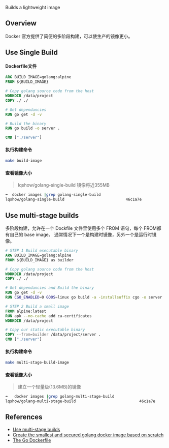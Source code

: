 Builds a lightweight image
## Overview
Docker 官方提供了简便的多阶段构建，可以使生产的镜像更小。

## Use Single Build

#### Dockerfile文件

```dockerfile
ARG BUILD_IMAGE=golang:alpine
FROM ${BUILD_IMAGE}

# Copy golang source code from the host
WORKDIR /data/project
COPY ./ ./

# Get dependancies
RUN go get -d -v 

# Build the binary
RUN go build -o server .

CMD ["./server"]
```

#### 执行构建命令

```bash
make build-image
```

#### 查看镜像大小
> lqshow/golang-single-build 镜像将近355MB
```bash
➜  docker images |grep golang-single-build
lqshow/golang-single-build                           46c1a7e                                      2850ca8700d9        23 seconds ago      355MB
```

## Use multi-stage builds

多阶段构建，允许在一个 Dockfile 文件里使用多个 FROM 语句，每个 FROM都有自己的 base image。
通常情况下一个是构建时镜像，另外一个是运行时镜像。
```dockerfile
# STEP 1 Build executable binary
ARG BUILD_IMAGE=golang:alpine
FROM ${BUILD_IMAGE} as builder

# Copy golang source code from the host
WORKDIR /data/project
COPY ./ ./

# Get dependancies and Build the binary
RUN go get -d -v
RUN CGO_ENABLED=0 GOOS=linux go build -a -installsuffix cgo -o server .

# STEP 2 Build a small image
FROM alpine:latest
RUN apk --no-cache add ca-certificates
WORKDIR /data/project

# Copy our static executable binary
COPY --from=builder /data/project/server .
CMD ["./server"]
```
#### 执行构建命令

```bash
make multi-stage-build-image
```
#### 查看镜像大小

> 建立一个轻量级(13.6MB)的镜像

```bash
➜   docker images |grep golang-multi-stage-build
lqshow/golang-multi-stage-build                            46c1a7e                                      24a8db0afe36        23 seconds ago      13.6MB
```

## References

- [Use multi-stage builds](https://docs.docker.com/develop/develop-images/multistage-build/)
- [Create the smallest and secured golang docker image based on scratch](https://medium.com/@chemidy/create-the-smallest-and-secured-golang-docker-image-based-on-scratch-4752223b7324)
- [The Go Dockerfile](https://medium.com/@pierreprinetti/the-go-dockerfile-d5d43af9ee3c)

